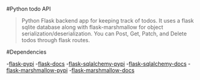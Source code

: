 #Python todo API
> Python Flask backend app for keeping track of todos.  It uses a flask sqlite database along with flask-marshmallow for object serialization/deserialization.  You can Post, Get, Patch, and Delete todos through flask routes.

#Dependencies

-[flask-pypi](https://pypi.org/project/Flask/)
-[flask-docs](https://flask.palletsprojects.com/en/1.1.x/)
-[flask-sqlalchemy-pypi](https://pypi.org/project/Flask-SQLAlchemy/)
-[flask-sqlalchemy-docs](https://flask-sqlalchemy.palletsprojects.com/en/2.x/)
-[flask-marshmallow-pypi](https://pypi.org/project/flask-marshmallow/)
-[flask-marshmallow-docs](https://flask-marshmallow.readthedocs.io/)
